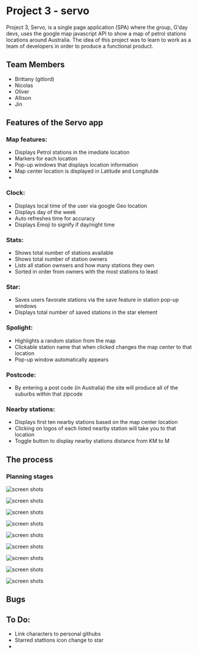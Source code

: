 
# Project 3 - servo

Project 3, Servo, is a single page application (SPA) where the group, G'day devs, uses the  google map javascript API to show a map of petrol stations locations around Australia. The idea of this project was to learn to work as a team of developers in order to produce a functional product. 

## Team Members

- Brittany (gitlord)
- Nicolas
- Oliver
- Allison
- Jin 

## Features of the Servo app 

### Map features:
- Displays Petrol stations in the imediate location 
- Markers for each location 
- Pop-up windows that displays location information
- Map center location is displayed in Latitude and Longitutde 
- 

### Clock:
- Displays local time of the user via google Geo location
- Displays day of the week 
- Auto refreshes time for accuracy 
- Displays Emoji to signify if day/night time

### Stats:
- Shows total number of stations available 
- Shows total number of station owners 
- Lists all station ownsers and how many stations they own 
- Sorted in order from owners with the most stations to least

### Star:
- Saves users favorate stations via the save feature in station pop-up windows 
- Displays total number of saved stations in the star element 

### Spolight:
- Highlights a random station from the map
- Clickable station name that when clicked changes the map center to that location 
- Pop-up window automatically appears 

### Postcode:
- By entering a post code (in Australia) the site will produce all of the suburbs within that zipcode

### Nearby stations:
- Displays first ten nearby stations based on the map center location 
- Clicking on logos of each listed nearby station will take you to that location
- Toggle button to display nearby stations distance from KM to M

## The process 

### Planning stages 
![screen shots](./client/images/servo_images/sketch.png)

![screen shots](./client/images/servo_images/image%20(1).png)

![screen shots](./client/images/servo_images/image%20(2).png)

![screen shots](./client/images/servo_images/image%20(3).png)

![screen shots](./client/images/servo_images/image%20(4).png)

![screen shots](./client/images/servo_images/image%20(5).png)

![screen shots](./client/images/servo_images/image%20(6).png)

![screen shots](./client/images/servo_images/image%20(7).png)

![screen shots](./client/images/servo_images/image%20(8).png)

## Bugs


## To Do:
- Link characters to personal githubs
- Starred stattions icon change to star
- 